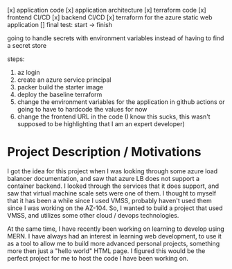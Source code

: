 [x] application code
[x] application architecture
[x] terraform code
[x] frontend CI/CD
[x] backend CI/CD
[x] terraform for the azure static web application
[] final test: start -> finish

going to handle secrets with environment variables instead of having to find a secret store

steps:
1. az login 
2. create an azure service principal 
3. packer build the starter image
4. deploy the baseline terraform 
5. change the environment variables for the application in github actions or going to have to hardcode the values for now 
6. change the frontend URL in the code (I know this sucks, this wasn't supposed to be highlighting that I am an expert developer)


# Project Description / Motivations
I got the idea for this project when I was looking through some azure load balancer documentation, and saw that azure LB does not support a container backend. I looked through the services that it does support, and saw that virtual machine scale sets were one of them. I thought to myself that it has been a while since I used VMSS, probably haven't used them since I was working on the AZ-104. So, I wanted to build a project that used VMSS, and utilizes some other cloud / devops technologies.

At the same time, I have recently been working on learning to develop using MERN. I have always had an interest in learning web development, to use it as a tool to allow me to build more advanced personal projects, something more then just a "hello world" HTML page. I figured this would be the perfect project for me to host the code I have been working on. 





